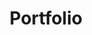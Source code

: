 ---
content_type: topic
learning_outcomes:
prerequisites:
  hard: 
  soft: []
ready: true
tags:
- employability
title: Portfolio
---